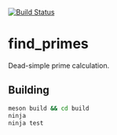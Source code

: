 [![Build Status](https://travis-ci.org/jurf/ossdev-02-485316.svg?branch=master)](https://travis-ci.org/jurf/ossdev-02-485316)

# find_primes

Dead-simple prime calculation.

## Building

```sh
meson build && cd build
ninja
ninja test
```
